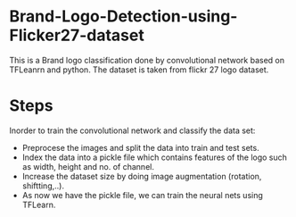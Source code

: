 # Brand-Logo-Detection-using-Flicker27-dataset
This is a Brand logo classification done by convolutional  network based on TFLeanrn and python.
The dataset is taken from flickr 27 logo dataset.

# Steps
Inorder to train the convolutional network  and classify the data set:
* Preprocese the images and split the data into train and test sets.
* Index the data into a pickle file which contains features of the logo such as width, height and no. of channel.
* Increase the dataset size by doing image augmentation (rotation, shiftting,..).
* As now we have the pickle file, we can train the neural nets using TFLearn.

